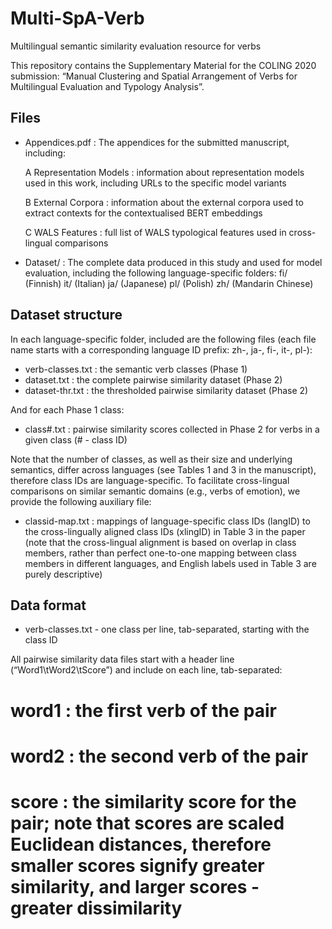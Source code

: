 # Multi-SpA-Verb
Multilingual semantic similarity evaluation resource for verbs

This repository contains the Supplementary Material for the COLING 2020 submission: “Manual Clustering and Spatial Arrangement of Verbs for Multilingual Evaluation and Typology Analysis”.


## Files

- Appendices.pdf : The appendices for the submitted manuscript, including:

	A Representation Models : information about representation models used in this work, including URLs to the specific model variants

	B External Corpora : information about the external corpora used to extract contexts for the contextualised BERT embeddings

	C WALS Features : full list of WALS typological features used in cross-lingual comparisons

- Dataset/ : The complete data produced in this study and used for model evaluation, including the following language-specific folders:
	fi/ (Finnish)
	it/ (Italian)
	ja/ (Japanese)
	pl/ (Polish)
	zh/ (Mandarin Chinese)
	


## Dataset structure

In each language-specific folder, included are the following files (each file name starts with a corresponding language ID prefix: zh-, ja-, fi-, it-, pl-):

- verb-classes.txt : the semantic verb classes (Phase 1)
- dataset.txt : the complete pairwise similarity dataset (Phase 2)
- dataset-thr.txt : the thresholded pairwise similarity dataset (Phase 2)

And for each Phase 1 class:
- class#.txt : pairwise similarity scores collected in Phase 2 for verbs in a given class (# - class ID)

Note that the number of classes, as well as their size and underlying semantics, differ across languages (see Tables 1 and 3 in the manuscript), therefore class IDs are language-specific. To facilitate cross-lingual comparisons on similar semantic domains (e.g., verbs of emotion), we provide the following auxiliary file:

- classid-map.txt : mappings of language-specific class IDs (langID) to the cross-lingually aligned class IDs (xlingID) in Table 3 in the paper (note that the cross-lingual alignment is based on overlap in class members, rather than perfect one-to-one mapping between class members in different languages, and English labels used in Table 3 are purely descriptive)


## Data format

- verb-classes.txt - one class per line, tab-separated, starting with the class ID 

All pairwise similarity data files start with a header line (“Word1\tWord2\tScore”) and include on each line, tab-separated:

# word1 : the first verb of the pair

# word2 : the second verb of the pair

# score : the similarity score for the pair; note that scores are scaled Euclidean distances, therefore smaller scores signify greater similarity, and larger scores - greater dissimilarity
